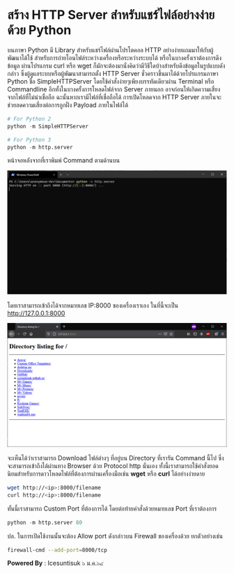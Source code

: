 # สร้าง HTTP Server สำหรับแชร์ไฟล์อย่างง่ายด้วย Python

บนภาษา Python มี Library สำหรับแชร์ไฟล์ผ่านโปรโตคอล HTTP อย่างง่ายแถมมาให้กับผู้พัฒนาได้ใช้ สำหรับการถ่ายโอนไฟล์ระหว่างเครื่องหรือระหว่างระบบได้ หรือในบางครั้งเราต้องการดึงข้อมูล ผ่านโปรแกรม curl หรือ wget ก็มักจะต้องมานั่งคิดว่ามีวิธีใดบ้างสำหรับดึงข้อมูลในรูปแบบดังกล่าว ซึ่งผู้ดูแลระบบหรือผู้พัฒนาสามารถตั้ง HTTP Server ชั่วคราวขึ้นมาได้ด้วยโปรแกรมภาษา Python ชื่อ SimpleHTTPServer โดยใช้คำสั่งง่ายๆเพียงบรรทัดเดียวผ่าน Terminal หรือ Commandline อีกทั้งในบางครั้งการโหลดไฟล์จาก Server ภายนอก อาจก่อนให้เกิดความเสี่ยงจากไฟล์ที่ไม่น่าเชื่อถือ ฉะนั้นหากเรามีไฟล์ที่เชื่อถือได้ การเปิดโหลดจาก HTTP Server ภายในจะช่วยลดความเสี่ยงต่อการถูกฝั่ง Payload ภายในไฟล์ได้

```python
# For Python 2
python -m SimpleHTTPServer
```

```python
# For Python 3
python -m http.server 
```
หน้าจอหลังจากที่เราพิมพ์ Command ตามด้านบน 

![](/KB/img/httpserver1.png)

โดยเราสามารถเข้าถึงได้จากหมายเลข IP:8000  ของเครื่องเราเอง ในที่นี้จะเป็น http://127.0.0.1:8000 

![](/KB/img/httpserver2.png)

จะเห็นได้ว่าเราสามารถ Download ไฟล์ต่างๆ ที่อยู่บน Directory ที่เรารัน Command นี้ไป ซึ่งจะสามารถเข้าถึงได้ผ่านทาง Browser ด้วย Protocol http นั่นเอง ทั้งนี้เราสามารถใช้คำสั่งยอดนิยมสำหรับการดาวโหลดไฟล์ที่ต้องการผ่านเครื่องมือเช่น **wget** หรือ **curl** ได้อย่างง่ายดาย 

```bash
wget http://<ip>:8000/filename
curl http://<ip>:8000/filename
```

ทั้นนี้เราสามารถ Custom Port ที่ต้องการได้ โดยต่อท้ายคำสั่งด้วยหมายเลข Port ที่เราต้องการ

```python
python -m http.server 80 
```

ปล. ในการเปิดใช้งานนั้นจะต้อง Allow port ดังกล่าวบน Firewall ของเครื่องด้วย ยกตัวอย่างเช่น 

```bash
firewall-cmd --add-port=8000/tcp
```

**Powered By** : 
Icesuntisuk 
๖ ม.ค.๖๔